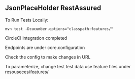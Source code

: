 ## JsonPlaceHolder RestAssured

To Run Tests Locally:

	mvn test -Dcucumber.options="classpath:features/"


CircleCI integration completed
	
Endpoints are under core.configuration

Check the config to make changes in URL

To parameterize, change test test data use feature files under resouseces/features/